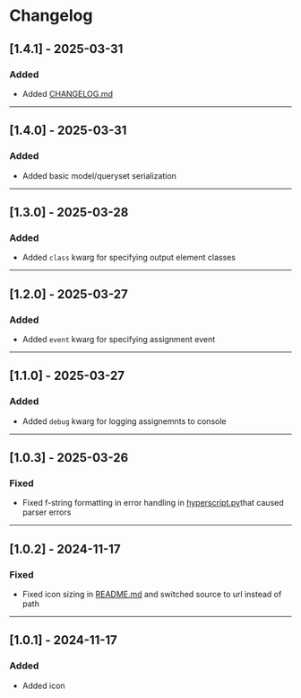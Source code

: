 # Changelog

## [1.4.1] - 2025-03-31
### Added
- Added [CHANGELOG.md](CHANGELOG.md)

---

## [1.4.0] - 2025-03-31
### Added
- Added basic model/queryset serialization

---

## [1.3.0] - 2025-03-28
### Added
- Added `class` kwarg for specifying output element classes

---

## [1.2.0] - 2025-03-27
### Added
- Added `event` kwarg for specifying assignment event

---

## [1.1.0] - 2025-03-27
### Added
- Added `debug` kwarg for logging assignemnts to console

---

## [1.0.3] - 2025-03-26
### Fixed
- Fixed f-string formatting in error handling in [hyperscript.py](django_hyperscript/templatetags/hyperscript.py)that caused parser errors

---

## [1.0.2] - 2024-11-17
### Fixed
- Fixed icon sizing in [README.md](README.md) and switched source to url instead of path

---

## [1.0.1] - 2024-11-17
### Added
- Added icon